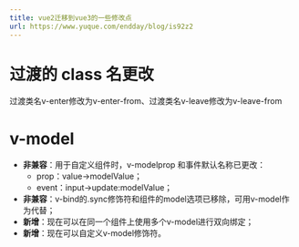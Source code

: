 ```yaml
---
title: vue2迁移到vue3的一些修改点
url: https://www.yuque.com/endday/blog/is92z2
---
```


<a name="h9uqZ"></a>

# 过渡的 class 名更改

过渡类名v-enter修改为v-enter-from、过渡类名v-leave修改为v-leave-from <a name="LqME3"></a>

# v-model

- **非兼容**：用于自定义组件时，v-modelprop 和事件默认名称已更改：
  - prop：value->modelValue；
  - event：input->update:modelValue；
- **非兼容**：v-bind的.sync修饰符和组件的model选项已移除，可用v-model作为代替；
- **新增**：现在可以在同一个组件上使用多个v-model进行双向绑定；
- **新增**：现在可以自定义v-model修饰符。
